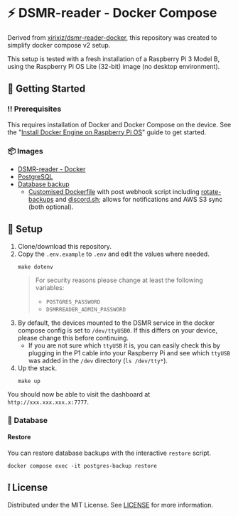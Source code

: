 # ⚡ DSMR-reader - Docker Compose

Derived from [xirixiz/dsmr-reader-docker](https://github.com/xirixiz/dsmr-reader-docker), this repository was created
to simplify docker compose v2 setup.

This setup is tested with a fresh installation of a Raspberry Pi 3 Model B, using the Raspberry Pi OS Lite (32-bit)
image (no
desktop environment).

## 🧰 Getting Started

### ‼️ Prerequisites

This requires installation of Docker and Docker Compose on the device. See the
"[Install Docker Engine on Raspberry Pi OS](https://docs.docker.com/engine/install/raspberry-pi-os/)" guide to get started.

### 📦 Images

- [DSMR-reader - Docker](https://github.com/xirixiz/dsmr-reader-docker)
- [PostgreSQL](https://hub.docker.com/_/postgres)
- [Database backup](https://hub.docker.com/r/tiredofit/db-backup)
    - [Customised Dockerfile](./docker/db-backup/Dockerfile) with post webhook script
      including [rotate-backups](https://pypi.org/project/rotate-backups/) and [discord.sh](https://github.com/ChaoticWeg/discord.sh); allows for notifications and AWS S3 sync (both optional).

## 📝 Setup

1. Clone/download this repository.
2. Copy the `.env.example` to `.env` and edit the values where needed.
    ```shell
    make dotenv
    ```
    > For security reasons please change at least the following variables:
    >   * `POSTGRES_PASSWORD`
    >   * `DSMRREADER_ADMIN_PASSWORD`
3. By default, the devices mounted to the DSMR service in the docker compose config is set to `/dev/ttyUSB0`. If
   this differs on your device, please change this before continuing.
    * If you are not sure which `ttyUSB` it is, you can easily check this by plugging in the P1 cable into your
      Raspberry Pi and see which `ttyUSB` was added in the `/dev` directory (`ls /dev/tty*`).
4. Up the stack.
   ```shell
   make up
   ```

You should now be able to visit the dashboard at `http://xxx.xxx.xxx.x:7777`.

### 💾 Database

#### Restore

You can restore database backups with the interactive `restore` script.

```shell
docker compose exec -it postgres-backup restore
```

## ❕️ License

Distributed under the MIT License. See [LICENSE](./LICENSE) for more information.